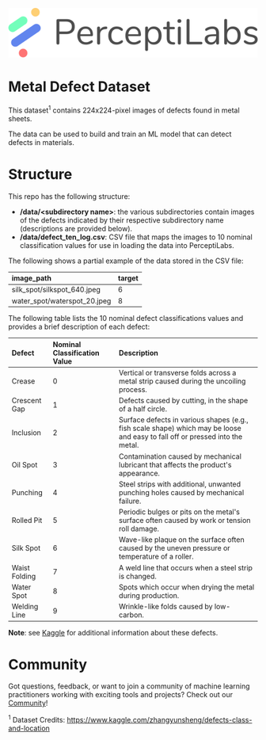 <p align="center">
  <a href="https://www.perceptilabs.com">
  <img src="./pl_logo.png">
  </a>
</p>

# Metal Defect Dataset
This dataset<sup>1</sup> contains 224x224-pixel images of defects found in metal sheets.

The data can be used to build and train an ML model that can detect defects in materials. 

# Structure
This repo has the following structure:
* **/data/\<subdirectory name\>**: the various subdirectories contain images of the defects indicated by their respective subdirectory name (descriptions are provided below).
* **/data/defect_ten_log.csv**: CSV file that maps the images to 10 nominal classification values for use in loading the data into PerceptiLabs. 

The following shows a partial example of the data stored in the CSV file:

| image_path | target |
| :---------- | :------ |
| silk_spot/silkspot_640.jpeg | 6 |
| water_spot/waterspot_20.jpeg | 8 |

The following table lists the 10 nominal defect classifications values and provides a brief description of each defect: 

| Defect | Nominal Classification Value | Description |
| :---------- | :------ | :------- |
| Crease | 0 | Vertical or transverse folds across a metal strip caused during the uncoiling process. |
| Crescent Gap | 1 | Defects caused by cutting, in the shape of a half circle. |
| Inclusion | 2 | Surface defects in various shapes (e.g., fish scale shape) which may be loose and easy to fall off or pressed into the metal. |
| Oil Spot | 3 | Contamination caused by mechanical lubricant that affects the product's appearance. |
| Punching | 4 | Steel strips with additional, unwanted punching holes caused by mechanical failure. |
| Rolled Pit | 5 | Periodic bulges or pits on the metal's surface often caused by work or tension roll damage. |
| Silk Spot | 6 | Wave-like plaque on the surface often caused by the uneven pressure or temperature of a roller. |
| Waist Folding | 7 | A weld line that occurs when a steel strip is changed. |
| Water Spot | 8 | Spots which occur when drying the metal during production. |
| Welding Line | 9 | Wrinkle-like folds caused by low-carbon. |

<b>Note</b>: see [Kaggle](https://www.kaggle.com/zhangyunsheng/defects-class-and-location) for additional information about these defects.


# Community

Got questions, feedback, or want to join a community of machine learning practitioners working with exciting tools and projects? Check out our [Community](https://forum.perceptilabs.com/)!

<sup>1</sup> Dataset Credits: https://www.kaggle.com/zhangyunsheng/defects-class-and-location

